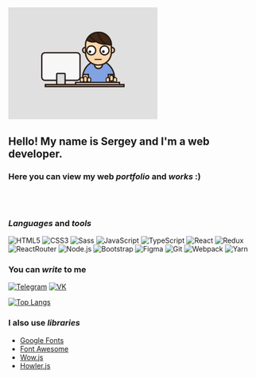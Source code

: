 <!-- ![Header](assets/main_img.gif) -->
<div>
    <img src="assets/main_img.gif" width=300>
</div>

## Hello! My name is Sergey and I'm a web developer. 

### Here you can view my web *portfolio* and *works* :)
<br>
<br>

### *Languages* and *tools*
![HTML5](https://img.shields.io/badge/-HTML5-090909?style=for-the-badge&logo=HTML5)
![CSS3](https://img.shields.io/badge/-CSS3-090909?style=for-the-badge&logo=CSS3)
![Sass](https://img.shields.io/badge/-Sass-090909?style=for-the-badge&logo=Sass)
![JavaScript](https://img.shields.io/badge/-JavaScript-090909?style=for-the-badge&logo=JavaScript)
![TypeScript](https://img.shields.io/badge/-TypeScript-090909?style=for-the-badge&logo=TypeScript)
![React](https://img.shields.io/badge/-JavaScript-090909?style=for-the-badge&logo=React)
![Redux](https://img.shields.io/badge/-Redux-090909?style=for-the-badge&logo=Redux)
![ReactRouter](https://img.shields.io/badge/-ReactRouter-090909?style=for-the-badge&logo=ReactRouter)
![Node.js](https://img.shields.io/badge/-Node.js-090909?style=for-the-badge&logo=Node.js)
![Bootstrap](https://img.shields.io/badge/-Bootstrap-090909?style=for-the-badge&logo=Bootstrap)
![Figma](https://img.shields.io/badge/-Figma-090909?style=for-the-badge&logo=Figma)
![Git](https://img.shields.io/badge/-Git-090909?style=for-the-badge&logo=Git)
![Webpack](https://img.shields.io/badge/-Webpack-090909?style=for-the-badge&logo=Webpack)
![Yarn](https://img.shields.io/badge/-Yarn-090909?style=for-the-badge&logo=Yarn)
<br>

### You can *write* to me
[![Telegram](https://img.shields.io/badge/-Telegram-090909?style=for-the-badge&logo=Telegram)](https://t.me/LSergio1994)
[![VK](https://img.shields.io/badge/-Vkontakte-090909?style=for-the-badge&logo=VK)](https://vk.com/id10175513)

[![Top Langs](https://github-readme-stats.vercel.app/api/top-langs/?username=Sergey-web-lab&layout=compact)](https://github.com/anuraghazra/github-readme-stats)

### I also use *libraries*

- [Google Fonts](https://fonts.google.com/)
- [Font Awesome](https://fontawesome.com/?ref=undesign)
- [Wow.js](https://wowjs.uk/)
- [Howler.js](https://howlerjs.com/)
